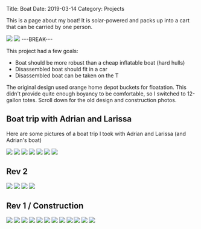 Title: Boat
Date: 2019-03-14
Category: Projects

This is a page about my boat! It is solar-powered and packs up into a cart that can be carried by one person.

[![](/media/boat/boat_on_dock_thumb.jpg)](/media/boat/boat_on_dock.jpg "")
[![](/media/boat/boat_on_cart_thumb.jpg)](/media/boat/boat_on_cart.jpg "")
---BREAK---

This project had a few goals:

* Boat should be more robust than a cheap inflatable boat (hard hulls)
* Disassembled boat should fit in a car
* Disassembled boat can be taken on the T

The original design used orange home depot buckets for floatation. This didn't provide quite enough boyancy to be comfortable, so I switched to 12-gallon totes. Scroll down for the old design and construction photos.

## Boat trip with Adrian and Larissa

Here are some pictures of a boat trip I took with Adrian and Larissa (and Adrian's boat)

[![](/media/boat/getting_ready_thumb.jpg)](/media/boat/getting_ready.jpg "Adrian getting ready to go")
[![](/media/boat/adrian_larissa_thumb.jpg)](/media/boat/adrian_larissa.jpg "Adrian and Larissa on Adrian's boat")
[![](/media/boat/grumpy_adrian_thumb.jpg)](/media/boat/grumpy_adrian.jpg "Adrian being grumpy because it's raining")
[![](/media/boat/museum_of_science_thumb.jpg)](/media/boat/museum_of_science.jpg "Adrian and the museum of science")
[![](/media/boat/captain_larissa_thumb.jpg)](/media/boat/captain_larissa.jpg "Larissa captaining my boat")
[![](/media/boat/adrian_boston_thumb.jpg)](/media/boat/adrian_boston.jpg "Adrian being dramatic")
[![](/media/boat/sad_adrian_thumb.jpg)](/media/boat/sad_adrian.jpg "Adrian being sad because the wheel fell off his cart")

## Rev 2

[![](/media/boat/eric_sabrina_selfie_thumb.jpg)](/media/boat/eric_sabrina_selfie.jpg "Me and Sabrina taking a boat selfie")
[![](/media/boat/locks_thumb.jpg)](/media/boat/locks.jpg "The locks we go through to get to the harbor")
[![](/media/boat/boat_numbers_thumb.jpg)](/media/boat/boat_numbers.jpg "Legit boat numbers")
[![](/media/boat/light_test_thumb.jpg)](/media/boat/light_test.jpg "Testing the lights")

## Rev 1 / Construction

[![](/media/boat/laser.gif)](/media/boat/laser.gif "Laser-cutting the bucket holders")
[![](/media/boat/lathe.gif)](/media/boat/lathe.gif "Turning down a PVC fitting")
[![](/media/boat/assembling_bucket_holders_thumb.jpg)](/media/boat/assembling_bucket_holders.jpg "These pieces were laser-cut but need to be glued together")
[![](/media/boat/bucket_holders_thumb.jpg)](/media/boat/bucket_holders.jpg "The stack of finished bucket holders")
[![](/media/boat/webbing_strap_thumb.jpg)](/media/boat/webbing_strap.jpg "Original idea for holding on buckets was to use webbing straps")
[![](/media/boat/pvc_pin_thumb.jpg)](/media/boat/pvc_pin.jpg "PVC fittings will be held with pins")
[![](/media/boat/bag_of_boat_thumb.jpg)](/media/boat/bag_of_boat.jpg "Bag of boat")
[![](/media/boat/prototype_attachment_thumb.jpg)](/media/boat/prototype_attachment.jpg "Prototyping rubber strap attachment system")
[![](/media/boat/boat_rev_1_construction_thumb.jpg)](/media/boat/boat_rev_1_construction.jpg "Boat rev 1 construction")
[![](/media/boat/cart_rev_1_thumb.jpg)](/media/boat/cart_rev_1.jpg "Cart rev 1")
[![](/media/boat/boat_rev_1_thumb.jpg)](/media/boat/boat_rev_1.jpg "Boat rev 1 before maiden voyage")
[![](/media/boat/boat_after_boating_thumb.jpg)](/media/boat/boat_after_boating.jpg "Boat rev 1 after maiden voyage")
